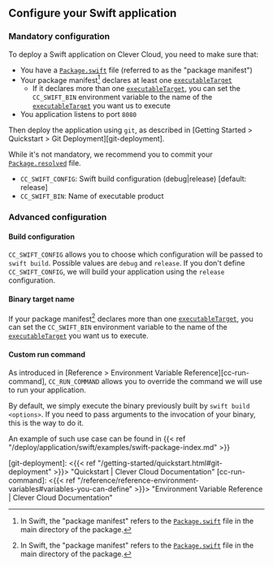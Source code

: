 ## Configure your Swift application

### Mandatory configuration

To deploy a Swift application on Clever Cloud, you need to make sure that:

- You have a [`Package.swift`][package-manifest] file (referred to as the "package manifest")
- Your package manifest[^pm] declares at least one [`executableTarget`][executable-target]
  - If it declares more than one [`executableTarget`][executable-target],
    you can set the `CC_SWIFT_BIN` environment variable
    to the name of the [`executableTarget`][executable-target] you want us to execute
- You application listens to port `8080`

Then deploy the application using `git`, as described in [Getting Started > Quickstart > Git Deployment][git-deployment].

While it's not mandatory, we recommend you to commit your [`Package.resolved`][package-resolved] file.
<!-- TODO: Add env var to force use of resolved versions -->

- `CC_SWIFT_CONFIG`: Swift build configuration (debug|release) [default: release]
- `CC_SWIFT_BIN`: Name of executable product

### Advanced configuration

#### Build configuration

`CC_SWIFT_CONFIG` allows you to choose which configuration will be passed to `swift build`.
Possible values are `debug` and `release`.
If you don't define `CC_SWIFT_CONFIG`, we will build your application using the `release` configuration.

#### Binary target name

If your package manifest[^pm] declares more than one [`executableTarget`][executable-target],
you can set the `CC_SWIFT_BIN` environment variable
to the name of the [`executableTarget`][executable-target] you want us to execute.

#### Custom run command

As introduced in [Reference > Environment Variable Reference][cc-run-command],
`CC_RUN_COMMAND` allows you to override the command we will use to run your application.

By default, we simply execute the binary previously built by `swift build <options>`.
If you need to pass arguments to the invocation of your binary, this is the way to do it.

An example of such use case can be found in {{< ref "/deploy/application/swift/examples/swift-package-index.md" >}}




<!--

---

The result of `cargo build --release --locked` must be an executable which starts a web server listening on `0.0.0.0:8080`.

For instance, a minimal [iron](https://github.com/iron/iron) application can look like this:

```swift
extern crate iron;

use iron::prelude::*;
use iron::status;

fn main() {
    fn hello_world(_: &mut Request) -> IronResult<Response> {
        Ok(Response::with((status::Ok, "Hello World!")))
    }

    let _server = Iron::new(hello_world).http("0.0.0.0:8080").unwrap();
    println!("On 8080");
}
```

### Multiple binary targets

If your `Cargo.toml` defines multiple targets, you must specify the one you want to run, with the `CC_SWIFT_BIN` environment variable.
If `CC_SWIFT_BIN` is specified, then the executable produced by this target is used to start the application.

### Custom run command

If you need to run a custom command (or just pass options to the program), you can specify it through the `CC_RUN_COMMAND` [environment variable](#setting-up-environment-variables-on-clever-cloud).

For instance, you can have `CC_RUN_COMMAND=./target/release/myapp <options>`.

### Dependencies

Make sure to list all your dependencies in `Cargo.toml`. For the example above, you need:

```toml
[package]
name = "my-app"
version = "0.1.0"
authors = []

[dependencies]
iron = "0.4.0"
```

### Cached dependencies

#### Enabling dependencies caching

You can enable dependencies caching by adding the `CC_CACHE_DEPENDENCIES=true` [environment variable](#setting-up-environment-variables-on-clever-cloud) in your application.

#### Disabling dependencies caching

You can disable dependencies caching completely by removing the `CC_CACHE_DEPENDENCIES` environment variable from the Clever Cloud console, in the **Environment variables** menu of your application. Or by setting it to `CC_CACHE_DEPENDENCIES=false`.

To fully remove cached dependencies, you have to rebuild your application from scratch. You can select "rebuild and restart" from the Clever Cloud console or launch `clever restart --without-cache` with the Clever Tools CLI.

### Private dependencies

If you use dependencies on a private git repository inside your project, it needs a bit of configuration until [this cargo issue](https://GitHub.com/rust-lang/cargo/issues/1851) has been resolved.

First, you need to use the `HTTPS` url as the git url for your dependency in your `Cargo.toml`:

`private-dep = { git = "https://github.com/user/my-private-dep.git" }`

Then, you need to create a personal access token. It allows to not use your password:
- `Github`: https://help.github.com/articles/creating-a-personal-access-token-for-the-command-line/
- `Gitlab`: https://docs.gitlab.com/ce/user/profile/personal_access_tokens.html (API rights are needed)

Once you have the token, we need to tell Git to use a credential store. For that, we are going to create it.

Create a `clevercloud/pre-build.sh` file at the root of your application and paste:

```bash
#! /usr/bin/env bash

git config --global credential.helper store
echo "https://${GIT_USERNAME}:${GIT_PASSWORD}@gitlab.com" > ~/.git-credentials
chmod 600 ~/.git-credentials
```

If you have multiple private repositories, add them accordingly.

Now, go into the environment variables page of your application and create those environment variables:

- `GIT_USERNAME`: your Github / gitlab / other username
- `GIT_PASSWORD`: your Github / gitlab / other password
- `CC_PRE_BUILD_HOOK`: clevercloud/pre-build.sh
- `CC_POST_BUILD_HOOK`: rm /home/bas/.git-credentials

This adds the git configuration before the build start and it cleans it after the build has been done.

### Swift channels

By default, your application is built with the latest stable rust version. If you require beta, nightly or a specific Swift version, you can set `CC_RUSTUP_CHANNEL` [environment variable](#setting-up-environment-variables-on-clever-cloud) value to `beta`, `nightly` or a specific version (eg. `1.36.0`). 

The build uses `rustup` to select the Swift version you need.

### Cargo features

You can enable specific features for your crate by settings the `CC_RUST_FEATURES`
environment variable to the list of features to enable.

To access environment variables from your code, just get them from the environment with `std::env::var(<KEY_NAME>)`.

If some environment variables are critical to your application, here is an approach you can use:

```swift
use std::env;

fn main() {
    let my_config_value = env::var("MY_VAR").expect("Missing env var `MY_VAR`");

    something_that_runs_a_web_server(my_config_value);
}
```

This loads the environment variable in your `main` function and use `.expect` to fail early. This way, the application will refuse to start with an helpful error message if `MY_VAR` is not defined.

-->






[^pm]: In Swift, the "package manifest" refers to the [`Package.swift`][package-manifest] file in the main directory of the package.

[package-manifest]: <https://developer.apple.com/documentation/packagedescription> "PackageDescription | Apple Developer Documentation"
[executable-target]: <https://developer.apple.com/documentation/packagedescription/target/executabletarget(name:dependencies:path:exclude:sources:resources:publicheaderspath:csettings:cxxsettings:swiftsettings:linkersettings:plugins:)> "executableTarget(name:dependencies:path:exclude:sources:resources:publicHeadersPath:cSettings:cxxSettings:swiftSettings:linkerSettings:plugins:) | Apple Developer Documentation"
[package-resolved]: <https://github.com/apple/swift-package-manager/blob/809cb152a303926b243edb09ba4f0590e4b0c8b7/Documentation/Usage.md#resolving-versions-packageresolved-file> "swift-package-manager/Documentation/Usage.md at 809cb152a303926b243edb09ba4f0590e4b0c8b7 · apple/swift-package-manager"

[git-deployment]: <{{< ref "/getting-started/quickstart.html#git-deployment" >}}> "Quickstart | Clever Cloud Documentation"
[cc-run-command]: <{{< ref "/reference/reference-environment-variables#variables-you-can-define" >}}> "Environment Variable Reference | Clever Cloud Documentation"
